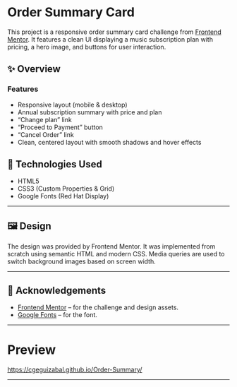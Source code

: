
# Order Summary Card

This project is a responsive order summary card challenge from [Frontend Mentor](https://www.frontendmentor.io). It features a clean UI displaying a music subscription plan with pricing, a hero image, and buttons for user interaction.

## ✨ Overview

### Features

- Responsive layout (mobile & desktop)
- Annual subscription summary with price and plan
- “Change plan” link
- “Proceed to Payment” button
- “Cancel Order” link
- Clean, centered layout with smooth shadows and hover effects


## 🚀 Technologies Used

- HTML5
- CSS3 (Custom Properties & Grid)
- Google Fonts (Red Hat Display)

---

## 🖼 Design

The design was provided by Frontend Mentor. It was implemented from scratch using semantic HTML and modern CSS. Media queries are used to switch background images based on screen width.

---

## 🙌 Acknowledgements

- [Frontend Mentor](https://www.frontendmentor.io) – for the challenge and design assets.
- [Google Fonts](https://fonts.google.com/specimen/Red+Hat+Display) – for the font.

---
# Preview
https://cgeguizabal.github.io/Order-Summary/

---


